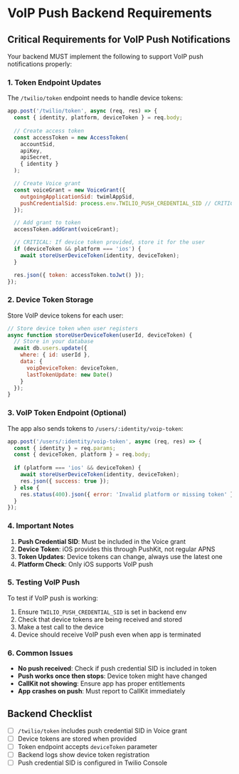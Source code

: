 # VoIP Push Backend Requirements

## Critical Requirements for VoIP Push Notifications

Your backend MUST implement the following to support VoIP push notifications properly:

### 1. Token Endpoint Updates

The `/twilio/token` endpoint needs to handle device tokens:

```javascript
app.post('/twilio/token', async (req, res) => {
  const { identity, platform, deviceToken } = req.body;
  
  // Create access token
  const accessToken = new AccessToken(
    accountSid,
    apiKey,
    apiSecret,
    { identity }
  );

  // Create Voice grant
  const voiceGrant = new VoiceGrant({
    outgoingApplicationSid: twimlAppSid,
    pushCredentialSid: process.env.TWILIO_PUSH_CREDENTIAL_SID // CRITICAL!
  });

  // Add grant to token
  accessToken.addGrant(voiceGrant);

  // CRITICAL: If device token provided, store it for the user
  if (deviceToken && platform === 'ios') {
    await storeUserDeviceToken(identity, deviceToken);
  }

  res.json({ token: accessToken.toJwt() });
});
```

### 2. Device Token Storage

Store VoIP device tokens for each user:

```javascript
// Store device token when user registers
async function storeUserDeviceToken(userId, deviceToken) {
  // Store in your database
  await db.users.update({
    where: { id: userId },
    data: { 
      voipDeviceToken: deviceToken,
      lastTokenUpdate: new Date()
    }
  });
}
```

### 3. VoIP Token Endpoint (Optional)

The app also sends tokens to `/users/:identity/voip-token`:

```javascript
app.post('/users/:identity/voip-token', async (req, res) => {
  const { identity } = req.params;
  const { deviceToken, platform } = req.body;
  
  if (platform === 'ios' && deviceToken) {
    await storeUserDeviceToken(identity, deviceToken);
    res.json({ success: true });
  } else {
    res.status(400).json({ error: 'Invalid platform or missing token' });
  }
});
```

### 4. Important Notes

1. **Push Credential SID**: Must be included in the Voice grant
2. **Device Token**: iOS provides this through PushKit, not regular APNS
3. **Token Updates**: Device tokens can change, always use the latest one
4. **Platform Check**: Only iOS supports VoIP push

### 5. Testing VoIP Push

To test if VoIP push is working:

1. Ensure `TWILIO_PUSH_CREDENTIAL_SID` is set in backend env
2. Check that device tokens are being received and stored
3. Make a test call to the device
4. Device should receive VoIP push even when app is terminated

### 6. Common Issues

- **No push received**: Check if push credential SID is included in token
- **Push works once then stops**: Device token might have changed
- **CallKit not showing**: Ensure app has proper entitlements
- **App crashes on push**: Must report to CallKit immediately

## Backend Checklist

- [ ] `/twilio/token` includes push credential SID in Voice grant
- [ ] Device tokens are stored when provided
- [ ] Token endpoint accepts `deviceToken` parameter
- [ ] Backend logs show device token registration
- [ ] Push credential SID is configured in Twilio Console